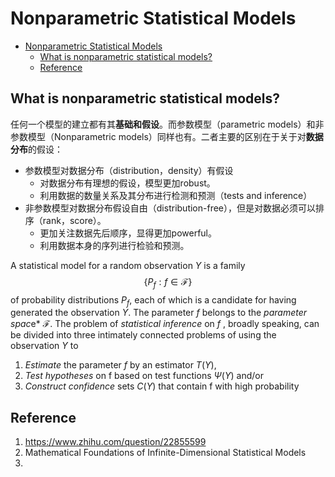 # Nonparametric Statistical Models

- [Nonparametric Statistical Models](#nonparametric-statistical-models)
  - [What is nonparametric statistical models?](#what-is-nonparametric-statistical-models)
  - [Reference](#reference)

## What is nonparametric statistical models?


任何一个模型的建立都有其**基础和假设**。而参数模型（parametric models）和非参数模型（Nonparametric models）同样也有。二者主要的区别在于关于对**数据分布**的假设：
* 参数模型对数据分布（distribution，density）有假设
  * 对数据分布有理想的假设，模型更加robust。
  * 利用数据的数量关系及其分布进行检测和预测（tests and inference）
* 非参数模型对数据分布假设自由（distribution-free），但是对数据必须可以排序（rank，score）。
  * 更加关注数据先后顺序，显得更加powerful。
  * 利用数据本身的序列进行检验和预测。

A statistical model for a random observation $Y$ is a family $$\left\{ P_f: f \in \mathcal{F} \right\}$$ of probability distributions $P_f$, each of which is a candidate for having generated the observation $Y$. The parameter $f$ belongs to the *parameter spac*e* $\mathcal{F}$. The problem of *statistical inference* on $f$ , broadly speaking, can be divided into three intimately connected problems of using the observation $Y$ to
1. *Estimate* the parameter $f$ by an estimator $T(Y)$,
2. *Test hypotheses* on f based on test functions $\Psi(Y)$ and/or
3. *Construct confidence* sets $C(Y)$ that contain f with high probability


## Reference
1. https://www.zhihu.com/question/22855599
2. Mathematical Foundations of Infinite-Dimensional Statistical Models
3. 